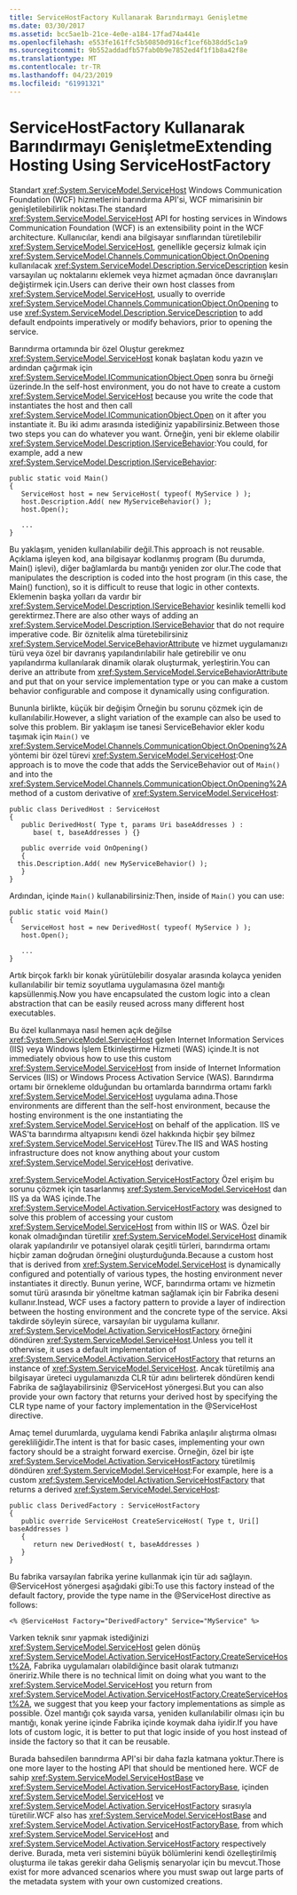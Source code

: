```yaml
---
title: ServiceHostFactory Kullanarak Barındırmayı Genişletme
ms.date: 03/30/2017
ms.assetid: bcc5ae1b-21ce-4e0e-a184-17fad74a441e
ms.openlocfilehash: e553fe161ffc5b50850d916cf1cef6b38dd5c1a9
ms.sourcegitcommit: 9b552addadfb57fab0b9e7852ed4f1f1b8a42f8e
ms.translationtype: MT
ms.contentlocale: tr-TR
ms.lasthandoff: 04/23/2019
ms.locfileid: "61991321"
---
```

# <a name="extending-hosting-using-servicehostfactory"></a><span data-ttu-id="c0a70-102">ServiceHostFactory Kullanarak Barındırmayı Genişletme</span><span class="sxs-lookup"><span data-stu-id="c0a70-102">Extending Hosting Using ServiceHostFactory</span></span>
<span data-ttu-id="c0a70-103">Standart <xref:System.ServiceModel.ServiceHost> Windows Communication Foundation (WCF) hizmetlerini barındırma API'si, WCF mimarisinin bir genişletilebilirlik noktası.</span><span class="sxs-lookup"><span data-stu-id="c0a70-103">The standard <xref:System.ServiceModel.ServiceHost> API for hosting services in Windows Communication Foundation (WCF) is an extensibility point in the WCF architecture.</span></span> <span data-ttu-id="c0a70-104">Kullanıcılar, kendi ana bilgisayar sınıflarından türetilebilir <xref:System.ServiceModel.ServiceHost>, genellikle geçersiz kılmak için <xref:System.ServiceModel.Channels.CommunicationObject.OnOpening> kullanılacak <xref:System.ServiceModel.Description.ServiceDescription> kesin varsayılan uç noktalarını eklemek veya hizmet açmadan önce davranışları değiştirmek için.</span><span class="sxs-lookup"><span data-stu-id="c0a70-104">Users can derive their own host classes from <xref:System.ServiceModel.ServiceHost>, usually to override <xref:System.ServiceModel.Channels.CommunicationObject.OnOpening> to use <xref:System.ServiceModel.Description.ServiceDescription> to add default endpoints imperatively or modify behaviors, prior to opening the service.</span></span>  
  
 <span data-ttu-id="c0a70-105">Barındırma ortamında bir özel Oluştur gerekmez <xref:System.ServiceModel.ServiceHost> konak başlatan kodu yazın ve ardından çağırmak için <xref:System.ServiceModel.ICommunicationObject.Open> sonra bu örneği üzerinde.</span><span class="sxs-lookup"><span data-stu-id="c0a70-105">In the self-host environment, you do not have to create a custom <xref:System.ServiceModel.ServiceHost> because you write the code that instantiates the host and then call <xref:System.ServiceModel.ICommunicationObject.Open> on it after you instantiate it.</span></span> <span data-ttu-id="c0a70-106">Bu iki adımı arasında istediğiniz yapabilirsiniz.</span><span class="sxs-lookup"><span data-stu-id="c0a70-106">Between those two steps you can do whatever you want.</span></span> <span data-ttu-id="c0a70-107">Örneğin, yeni bir ekleme olabilir <xref:System.ServiceModel.Description.IServiceBehavior>:</span><span class="sxs-lookup"><span data-stu-id="c0a70-107">You could, for example, add a new <xref:System.ServiceModel.Description.IServiceBehavior>:</span></span>  
  
```  
public static void Main()  
{  
   ServiceHost host = new ServiceHost( typeof( MyService ) );  
   host.Description.Add( new MyServiceBehavior() );  
   host.Open();  
  
   ...  
}  
```  
  
 <span data-ttu-id="c0a70-108">Bu yaklaşım, yeniden kullanılabilir değil.</span><span class="sxs-lookup"><span data-stu-id="c0a70-108">This approach is not reusable.</span></span> <span data-ttu-id="c0a70-109">Açıklama işleyen kod, ana bilgisayar kodlanmış program (Bu durumda, Main() işlevi), diğer bağlamlarda bu mantığı yeniden zor olur.</span><span class="sxs-lookup"><span data-stu-id="c0a70-109">The code that manipulates the description is coded into the host program (in this case, the Main() function), so it is difficult to reuse that logic in other contexts.</span></span> <span data-ttu-id="c0a70-110">Eklemenin başka yolları da vardır bir <xref:System.ServiceModel.Description.IServiceBehavior> kesinlik temelli kod gerektirmez.</span><span class="sxs-lookup"><span data-stu-id="c0a70-110">There are also other ways of adding an <xref:System.ServiceModel.Description.IServiceBehavior> that do not require imperative code.</span></span> <span data-ttu-id="c0a70-111">Bir öznitelik alma türetebilirsiniz <xref:System.ServiceModel.ServiceBehaviorAttribute> ve hizmet uygulamanızı türü veya özel bir davranış yapılandırılabilir hale getirebilir ve onu yapılandırma kullanılarak dinamik olarak oluşturmak, yerleştirin.</span><span class="sxs-lookup"><span data-stu-id="c0a70-111">You can derive an attribute from <xref:System.ServiceModel.ServiceBehaviorAttribute> and put that on your service implementation type or you can make a custom behavior configurable and compose it dynamically using configuration.</span></span>  
  
 <span data-ttu-id="c0a70-112">Bununla birlikte, küçük bir değişim Örneğin bu sorunu çözmek için de kullanılabilir.</span><span class="sxs-lookup"><span data-stu-id="c0a70-112">However, a slight variation of the example can also be used to solve this problem.</span></span> <span data-ttu-id="c0a70-113">Bir yaklaşım ise tanesi ServiceBehavior ekler kodu taşımak için `Main()` ve <xref:System.ServiceModel.Channels.CommunicationObject.OnOpening%2A> yöntemi bir özel türevi <xref:System.ServiceModel.ServiceHost>:</span><span class="sxs-lookup"><span data-stu-id="c0a70-113">One approach is to move the code that adds the ServiceBehavior out of `Main()` and into the <xref:System.ServiceModel.Channels.CommunicationObject.OnOpening%2A> method of a custom derivative of <xref:System.ServiceModel.ServiceHost>:</span></span>  
  
```  
public class DerivedHost : ServiceHost  
{  
   public DerivedHost( Type t, params Uri baseAddresses ) :  
      base( t, baseAddresses ) {}  
  
   public override void OnOpening()  
   {  
  this.Description.Add( new MyServiceBehavior() );  
   }  
}  
```  
  
 <span data-ttu-id="c0a70-114">Ardından, içinde `Main()` kullanabilirsiniz:</span><span class="sxs-lookup"><span data-stu-id="c0a70-114">Then, inside of `Main()` you can use:</span></span>  
  
```  
public static void Main()  
{  
   ServiceHost host = new DerivedHost( typeof( MyService ) );  
   host.Open();  
  
   ...  
}  
```  
  
 <span data-ttu-id="c0a70-115">Artık birçok farklı bir konak yürütülebilir dosyalar arasında kolayca yeniden kullanılabilir bir temiz soyutlama uygulamasına özel mantığı kapsüllenmiş.</span><span class="sxs-lookup"><span data-stu-id="c0a70-115">Now you have encapsulated the custom logic into a clean abstraction that can be easily reused across many different host executables.</span></span>  
  
 <span data-ttu-id="c0a70-116">Bu özel kullanmaya nasıl hemen açık değilse <xref:System.ServiceModel.ServiceHost> gelen Internet Information Services (IIS) veya Windows İşlem Etkinleştirme Hizmeti (WAS) içinde.</span><span class="sxs-lookup"><span data-stu-id="c0a70-116">It is not immediately obvious how to use this custom <xref:System.ServiceModel.ServiceHost> from inside of Internet Information Services (IIS) or Windows Process Activation Service (WAS).</span></span> <span data-ttu-id="c0a70-117">Barındırma ortamı bir örnekleme olduğundan bu ortamlarda barındırma ortamı farklı <xref:System.ServiceModel.ServiceHost> uygulama adına.</span><span class="sxs-lookup"><span data-stu-id="c0a70-117">Those environments are different than the self-host environment, because the hosting environment is the one instantiating the <xref:System.ServiceModel.ServiceHost> on behalf of the application.</span></span> <span data-ttu-id="c0a70-118">IIS ve WAS'ta barındırma altyapısını kendi özel hakkında hiçbir şey bilmez <xref:System.ServiceModel.ServiceHost> Türev.</span><span class="sxs-lookup"><span data-stu-id="c0a70-118">The IIS and WAS hosting infrastructure does not know anything about your custom <xref:System.ServiceModel.ServiceHost> derivative.</span></span>  
  
 <span data-ttu-id="c0a70-119"><xref:System.ServiceModel.Activation.ServiceHostFactory> Özel erişim bu sorunu çözmek için tasarlanmış <xref:System.ServiceModel.ServiceHost> dan IIS ya da WAS içinde.</span><span class="sxs-lookup"><span data-stu-id="c0a70-119">The <xref:System.ServiceModel.Activation.ServiceHostFactory> was designed to solve this problem of accessing your custom <xref:System.ServiceModel.ServiceHost> from within IIS or WAS.</span></span> <span data-ttu-id="c0a70-120">Özel bir konak olmadığından türetilir <xref:System.ServiceModel.ServiceHost> dinamik olarak yapılandırılır ve potansiyel olarak çeşitli türleri, barındırma ortamı hiçbir zaman doğrudan örneğini oluşturduğunda.</span><span class="sxs-lookup"><span data-stu-id="c0a70-120">Because a custom host that is derived from <xref:System.ServiceModel.ServiceHost> is dynamically configured and potentially of various types, the hosting environment never instantiates it directly.</span></span> <span data-ttu-id="c0a70-121">Bunun yerine, WCF, barındırma ortamı ve hizmetin somut türü arasında bir yöneltme katman sağlamak için bir Fabrika deseni kullanır.</span><span class="sxs-lookup"><span data-stu-id="c0a70-121">Instead, WCF uses a factory pattern to provide a layer of indirection between the hosting environment and the concrete type of the service.</span></span> <span data-ttu-id="c0a70-122">Aksi takdirde söyleyin sürece, varsayılan bir uygulama kullanır. <xref:System.ServiceModel.Activation.ServiceHostFactory> örneğini döndüren <xref:System.ServiceModel.ServiceHost>.</span><span class="sxs-lookup"><span data-stu-id="c0a70-122">Unless you tell it otherwise, it uses a default implementation of <xref:System.ServiceModel.Activation.ServiceHostFactory> that returns an instance of <xref:System.ServiceModel.ServiceHost>.</span></span> <span data-ttu-id="c0a70-123">Ancak türetilmiş ana bilgisayar üreteci uygulamanızda CLR tür adını belirterek döndüren kendi Fabrika de sağlayabilirsiniz @ServiceHost yönergesi.</span><span class="sxs-lookup"><span data-stu-id="c0a70-123">But you can also provide your own factory that returns your derived host by specifying the CLR type name of your factory implementation in the @ServiceHost directive.</span></span>  
  
 <span data-ttu-id="c0a70-124">Amaç temel durumlarda, uygulama kendi Fabrika anlaşılır alıştırma olması gerekliliğidir.</span><span class="sxs-lookup"><span data-stu-id="c0a70-124">The intent is that for basic cases, implementing your own factory should be a straight forward exercise.</span></span> <span data-ttu-id="c0a70-125">Örneğin, özel bir işte <xref:System.ServiceModel.Activation.ServiceHostFactory> türetilmiş döndüren <xref:System.ServiceModel.ServiceHost>:</span><span class="sxs-lookup"><span data-stu-id="c0a70-125">For example, here is a custom <xref:System.ServiceModel.Activation.ServiceHostFactory> that returns a derived <xref:System.ServiceModel.ServiceHost>:</span></span>  
  
```  
public class DerivedFactory : ServiceHostFactory  
{  
   public override ServiceHost CreateServiceHost( Type t, Uri[] baseAddresses )  
   {  
      return new DerivedHost( t, baseAddresses )  
   }  
}  
```  
  
 <span data-ttu-id="c0a70-126">Bu fabrika varsayılan fabrika yerine kullanmak için tür adı sağlayın. @ServiceHost yönergesi aşağıdaki gibi:</span><span class="sxs-lookup"><span data-stu-id="c0a70-126">To use this factory instead of the default factory, provide the type name in the @ServiceHost directive as follows:</span></span>  
  
```  
<% @ServiceHost Factory="DerivedFactory" Service="MyService" %>  
```  
  
 <span data-ttu-id="c0a70-127">Varken teknik sınır yapmak istediğinizi <xref:System.ServiceModel.ServiceHost> gelen dönüş <xref:System.ServiceModel.Activation.ServiceHostFactory.CreateServiceHost%2A>, Fabrika uygulamaları olabildiğince basit olarak tutmanızı öneririz.</span><span class="sxs-lookup"><span data-stu-id="c0a70-127">While there is no technical limit on doing what you want to the <xref:System.ServiceModel.ServiceHost> you return from <xref:System.ServiceModel.Activation.ServiceHostFactory.CreateServiceHost%2A>, we suggest that you keep your factory implementations as simple as possible.</span></span> <span data-ttu-id="c0a70-128">Özel mantığı çok sayıda varsa, yeniden kullanılabilir olması için bu mantığı, konak yerine içinde Fabrika içinde koymak daha iyidir.</span><span class="sxs-lookup"><span data-stu-id="c0a70-128">If you have lots of custom logic, it is better to put that logic inside of you host instead of inside the factory so that it can be reusable.</span></span>  
  
 <span data-ttu-id="c0a70-129">Burada bahsedilen barındırma API'si bir daha fazla katmana yoktur.</span><span class="sxs-lookup"><span data-stu-id="c0a70-129">There is one more layer to the hosting API that should be mentioned here.</span></span> <span data-ttu-id="c0a70-130">WCF de sahip <xref:System.ServiceModel.ServiceHostBase> ve <xref:System.ServiceModel.Activation.ServiceHostFactoryBase>, içinden <xref:System.ServiceModel.ServiceHost> ve <xref:System.ServiceModel.Activation.ServiceHostFactory> sırasıyla türetilir.</span><span class="sxs-lookup"><span data-stu-id="c0a70-130">WCF also has <xref:System.ServiceModel.ServiceHostBase> and <xref:System.ServiceModel.Activation.ServiceHostFactoryBase>, from which <xref:System.ServiceModel.ServiceHost> and <xref:System.ServiceModel.Activation.ServiceHostFactory> respectively derive.</span></span> <span data-ttu-id="c0a70-131">Burada, meta veri sistemini büyük bölümlerini kendi özelleştirilmiş oluşturma ile takas gerekir daha Gelişmiş senaryolar için bu mevcut.</span><span class="sxs-lookup"><span data-stu-id="c0a70-131">Those exist for more advanced scenarios where you must swap out large parts of the metadata system with your own customized creations.</span></span>
